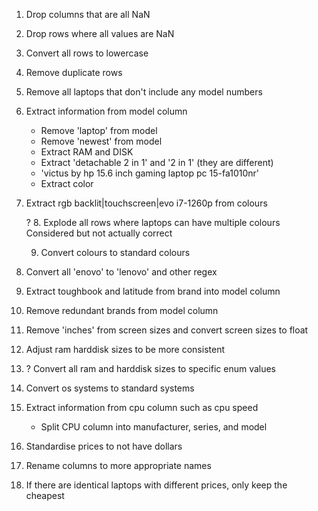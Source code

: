 1. Drop columns that are all NaN
2. Drop rows where all values are NaN
3. Convert all rows to lowercase
4. Remove duplicate rows
5. Remove all laptops that don't include any model numbers

6. Extract information from model column
    - Remove 'laptop' from model
    - Remove 'newest' from model
    - Extract RAM and DISK
    - Extract 'detachable 2 in 1' and '2 in 1' (they are different)
    - 'victus by hp 15.6 inch gaming laptop pc 15-fa1010nr'
    - Extract color

7. Extract rgb backlit|touchscreen|evo i7-1260p from colours

    ? 8. Explode all rows where laptops can have multiple colours
    Considered but not actually correct
    
    9. Convert colours to standard colours

10. Convert all 'enovo' to 'lenovo' and other regex
11. Extract toughbook and latitude from brand into model column

12. Remove redundant brands from model column

12. Remove 'inches' from screen sizes and convert screen sizes to float

13. Adjust ram harddisk sizes to be more consistent
14. ? Convert all ram and harddisk sizes to specific enum values

15. Convert os systems to standard systems

16. Extract information from cpu column such as cpu speed
    - Split CPU column into manufacturer, series, and model




19. Standardise prices to not have dollars
20. Rename columns to more appropriate names
21. If there are identical laptops with different prices, only keep the cheapest